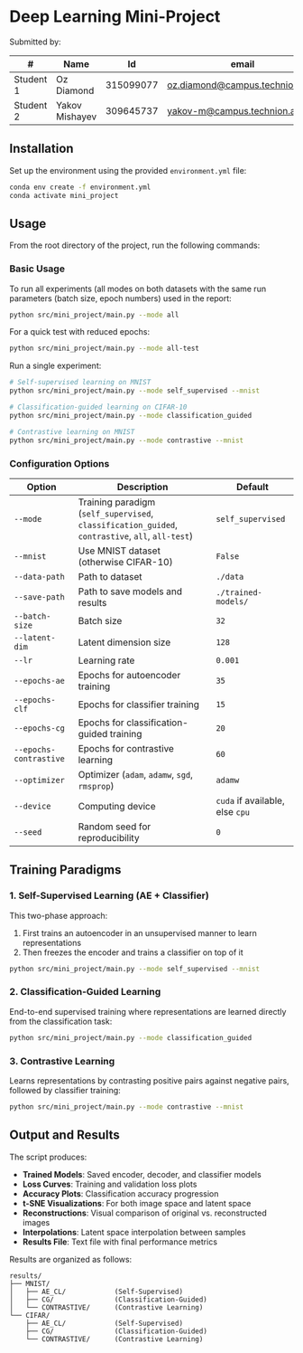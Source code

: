 # Deep Learning Mini-Project
Submitted by:

| #       |              Name |             Id |             email |
|---------|-------------------|----------------|------------------ |
|Student 1|  Oz Diamond | 315099077 | oz.diamond@campus.technion.ac.il |
|Student 2| Yakov Mishayev| 309645737 | yakov-m@campus.technion.ac.il |


## Installation

Set up the environment using the provided `environment.yml` file:

```bash
conda env create -f environment.yml
conda activate mini_project
```

## Usage
From the root directory of the project, run the following commands:

### Basic Usage


To run all experiments (all modes on both datasets with the same run parameters (batch size, epoch numbers) used in the report:

```bash
python src/mini_project/main.py --mode all
```

For a quick test with reduced epochs:

```bash
python src/mini_project/main.py --mode all-test
```
Run a single experiment:

```bash
# Self-supervised learning on MNIST
python src/mini_project/main.py --mode self_supervised --mnist

# Classification-guided learning on CIFAR-10
python src/mini_project/main.py --mode classification_guided

# Contrastive learning on MNIST
python src/mini_project/main.py --mode contrastive --mnist
```




### Configuration Options

| Option | Description | Default |
|--------|-------------|---------|
| `--mode` | Training paradigm (`self_supervised`, `classification_guided`, `contrastive`, `all`, `all-test`) | `self_supervised` |
| `--mnist` | Use MNIST dataset (otherwise CIFAR-10) | `False` |
| `--data-path` | Path to dataset | `./data` |
| `--save-path` | Path to save models and results | `./trained-models/` |
| `--batch-size` | Batch size | `32` |
| `--latent-dim` | Latent dimension size | `128` |
| `--lr` | Learning rate | `0.001` |
| `--epochs-ae` | Epochs for autoencoder training | `35` |
| `--epochs-clf` | Epochs for classifier training | `15` |
| `--epochs-cg` | Epochs for classification-guided training | `20` |
| `--epochs-contrastive` | Epochs for contrastive learning | `60` |
| `--optimizer` | Optimizer (`adam`, `adamw`, `sgd`, `rmsprop`) | `adamw` |
| `--device` | Computing device | `cuda` if available, else `cpu` |
| `--seed` | Random seed for reproducibility | `0` |

## Training Paradigms

### 1. Self-Supervised Learning (AE + Classifier)

This two-phase approach:
1. First trains an autoencoder in an unsupervised manner to learn representations
2. Then freezes the encoder and trains a classifier on top of it

```bash
python src/mini_project/main.py --mode self_supervised --mnist
```

### 2. Classification-Guided Learning

End-to-end supervised training where representations are learned directly from the classification task:

```bash
python src/mini_project/main.py --mode classification_guided
```

### 3. Contrastive Learning

Learns representations by contrasting positive pairs against negative pairs, followed by classifier training:

```bash
python src/mini_project/main.py --mode contrastive --mnist
```

## Output and Results

The script produces:

- **Trained Models**: Saved encoder, decoder, and classifier models
- **Loss Curves**: Training and validation loss plots
- **Accuracy Plots**: Classification accuracy progression
- **t-SNE Visualizations**: For both image space and latent space
- **Reconstructions**: Visual comparison of original vs. reconstructed images
- **Interpolations**: Latent space interpolation between samples
- **Results File**: Text file with final performance metrics

Results are organized as follows:

```
results/
├── MNIST/
│   ├── AE_CL/            (Self-Supervised)
│   ├── CG/               (Classification-Guided)
│   └── CONTRASTIVE/      (Contrastive Learning)
└── CIFAR/
    ├── AE_CL/            (Self-Supervised)
    ├── CG/               (Classification-Guided)
    └── CONTRASTIVE/      (Contrastive Learning)
```
